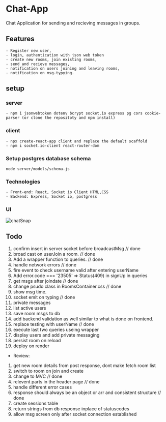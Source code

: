 # Chat-App

Chat Application for sending and recieving messages in groups.

## Features

    - Register new user,
    - login, authentication with json web token
    - create new rooms, join existing rooms,
    - send and recieve messages,
    - notification on users joining and leaving rooms,
    - notification on msg-typying.

## setup

### server

    - npm i jsonwebtoken dotenv bcrypt socket.io express pg cors cookie-parser (or clone the repositoty and npm install)

### client

    - npx create-react-app client and replace the default scaffold
    - npm i socket.io-client react-router-dom

### Setup postgres database schema

    node server/models/schema.js

### Technologies

    - Front-end: React, Socket io Client HTML,CSS
    - Backend: Express, Socket io, postgress

### UI

![chatSnap](https://user-images.githubusercontent.com/90732088/212548606-e6243e48-c37e-4e88-9a65-96f984f46752.png)

## Todo

1. confirm insert in server socket before broadcastMsg // done
2. broad cast on userJoin a room. // done
3. Add a wrapper function to queries. // done
4. handle network errors // done
5. fire event to check username valid after entering userName
6. Add error.code === '23505' => Status(409) in signUp in queries
7. get msgs after joindate // done
8. change psudo class in RoomsContainer.css // done
9. show msg time.
10. socket emit on typing // done
11. private messages
12. list active users
13. save room msgs to db
14. add backend validation as well similar to what is done on frontend.
15. replace testing with userName // done
16. execute last two queries useing wrapper
17. display users and add private messaging
18. persist room on reload
19. deploy on render

- Review:

1. get new room details from post response, dont make fetch room list
2. switch to room on join and create
3. change to MVC // done
4. relevent parts in the header page // done
5. handle different error cases
6. response should always be an object or arr and consistent structure // done
7. create sessions table
8. return strings from db response inplace of statuscodes
9. allow msg screen only after socket connection established
